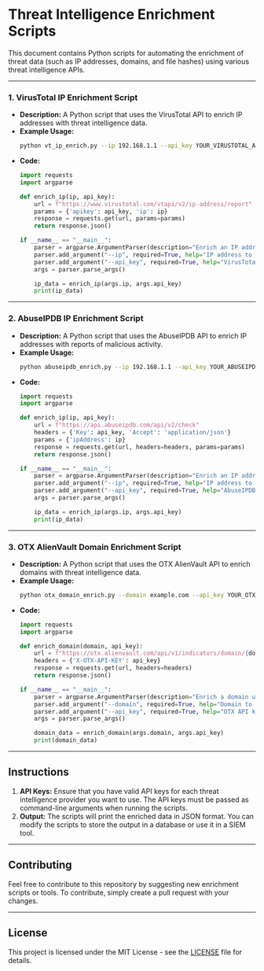# Threat Intelligence Enrichment Scripts

This document contains Python scripts for automating the enrichment of threat data (such as IP addresses, domains, and file hashes) using various threat intelligence APIs.

---

### 1. **VirusTotal IP Enrichment Script**
   - **Description:** A Python script that uses the VirusTotal API to enrich IP addresses with threat intelligence data.
   - **Example Usage:**
     ```bash
     python vt_ip_enrich.py --ip 192.168.1.1 --api_key YOUR_VIRUSTOTAL_API_KEY
     ```
   - **Code:**
     ```python
     import requests
     import argparse

     def enrich_ip(ip, api_key):
         url = f"https://www.virustotal.com/vtapi/v2/ip-address/report"
         params = {'apikey': api_key, 'ip': ip}
         response = requests.get(url, params=params)
         return response.json()

     if __name__ == "__main__":
         parser = argparse.ArgumentParser(description="Enrich an IP address using VirusTotal.")
         parser.add_argument("--ip", required=True, help="IP address to enrich")
         parser.add_argument("--api_key", required=True, help="VirusTotal API key")
         args = parser.parse_args()

         ip_data = enrich_ip(args.ip, args.api_key)
         print(ip_data)
     ```

---

### 2. **AbuseIPDB IP Enrichment Script**
   - **Description:** A Python script that uses the AbuseIPDB API to enrich IP addresses with reports of malicious activity.
   - **Example Usage:**
     ```bash
     python abuseipdb_enrich.py --ip 192.168.1.1 --api_key YOUR_ABUSEIPDB_API_KEY
     ```
   - **Code:**
     ```python
     import requests
     import argparse

     def enrich_ip(ip, api_key):
         url = f"https://api.abuseipdb.com/api/v2/check"
         headers = {'Key': api_key, 'Accept': 'application/json'}
         params = {'ipAddress': ip}
         response = requests.get(url, headers=headers, params=params)
         return response.json()

     if __name__ == "__main__":
         parser = argparse.ArgumentParser(description="Enrich an IP address using AbuseIPDB.")
         parser.add_argument("--ip", required=True, help="IP address to enrich")
         parser.add_argument("--api_key", required=True, help="AbuseIPDB API key")
         args = parser.parse_args()

         ip_data = enrich_ip(args.ip, args.api_key)
         print(ip_data)
     ```

---

### 3. **OTX AlienVault Domain Enrichment Script**
   - **Description:** A Python script that uses the OTX AlienVault API to enrich domains with threat intelligence data.
   - **Example Usage:**
     ```bash
     python otx_domain_enrich.py --domain example.com --api_key YOUR_OTX_API_KEY
     ```
   - **Code:**
     ```python
     import requests
     import argparse

     def enrich_domain(domain, api_key):
         url = f"https://otx.alienvault.com/api/v1/indicators/domain/{domain}"
         headers = {'X-OTX-API-KEY': api_key}
         response = requests.get(url, headers=headers)
         return response.json()

     if __name__ == "__main__":
         parser = argparse.ArgumentParser(description="Enrich a domain using OTX AlienVault.")
         parser.add_argument("--domain", required=True, help="Domain to enrich")
         parser.add_argument("--api_key", required=True, help="OTX API key")
         args = parser.parse_args()

         domain_data = enrich_domain(args.domain, args.api_key)
         print(domain_data)
     ```

---

## Instructions

1. **API Keys:** Ensure that you have valid API keys for each threat intelligence provider you want to use. The API keys must be passed as command-line arguments when running the scripts.
2. **Output:** The scripts will print the enriched data in JSON format. You can modify the scripts to store the output in a database or use it in a SIEM tool.

---

## Contributing

Feel free to contribute to this repository by suggesting new enrichment scripts or tools. To contribute, simply create a pull request with your changes.

---

## License

This project is licensed under the MIT License - see the [LICENSE](LICENSE) file for details.
